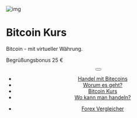 <div class="jumbotron" markdown="1">

![img]({{img-url}}bitcoin.png)

# Bitcoin Kurs

Bitcoin - mit virtueller Währung.

Begrüßungsbonus 25 €

</div>
<header class="navbar navbar-static-top navbar-inverse navbar-sticky" id="top" role="banner">
  <div class="container">
    <div class="navbar-header">
      <button class="navbar-toggle collapsed" type="button" data-toggle="collapse" data-target=".navbar-collapse">
        <span class="icon-bar"></span>
        <span class="icon-bar"></span>
        <span class="icon-bar"></span>
      </button>
    </div>
    <nav class="navbar-collapse collapse" role="navigation" style="height: 1px;" id="scrollpsy">
      <ul class="nav navbar-nav">
        <li class="active">
          <a href="#top">Handel mit Bitecoins</a>
        </li>
        <li>
          <a href="#section-1">Worum es geht?</a>
        </li>
        <li>
          <a href="#section-2">Bitcoin Kurs</a>
        </li>
        <li>
          <a href="#section-3">Wo kann man handeln?</a>
        </li>
      </ul>
      <ul class="nav navbar-nav navbar-right">
        <li>
          <a href="{{url}}">Forex <i class="fa fa-bar-chart-o"></i> Vergleicher</a>
        </li>
      </ul>
    </nav>
  </div>
</header>